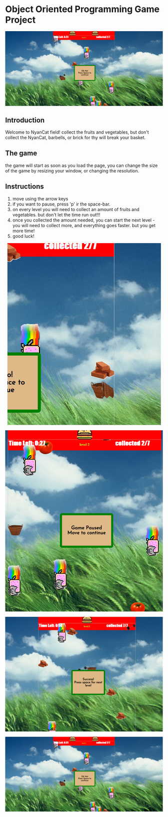 # Object Oriented Programming Game Project

<p align="center"><img src="./images/scrn_shot_1.png"></p>

## Introduction

Welcome to NyanCat field! 
collect the fruits and vegetables, but don't collect the NyanCat, barbells, or brick for thy will break your basket.

## The game

the game will start as soon as you load the page, you can change the size of the game by resizing your window, or changing the resolution.

## Instructions

1. move using the arrow keys
2. if you want to pause, press 'p' ir the space-bar.
3. on every level you will need to collect an amount of fruits and vegetables. but don't let the time run out!!!
4. once you collected the amount needed, you can start the next level - you will need to collect more, and everything goes faster. but you get more time!
5. good luck!

<p align="center"><img src="./images/screen_shot_2.png"></p>
<p align="center"><img src="./images/screen_shot_3.png"></p>
<p align="center"><img src="./images/scren_shot_4.png"></p>
<p align="center"><img src="./images/scrn_shot_1.png"></p>